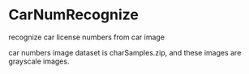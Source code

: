 # CarNumRecognize
recognize car license numbers from car image

car numbers image dataset is charSamples.zip, and these images are grayscale images.
